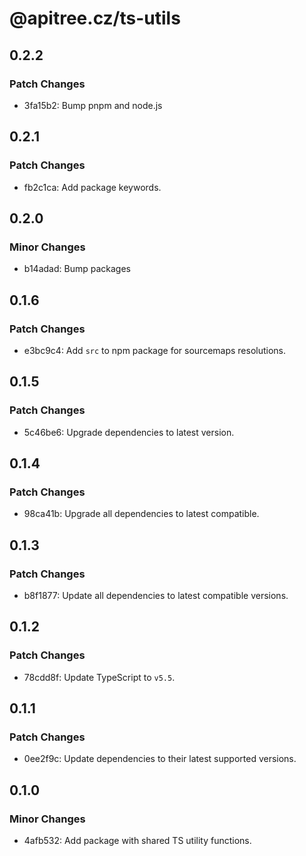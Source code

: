 # @apitree.cz/ts-utils

## 0.2.2

### Patch Changes

- 3fa15b2: Bump pnpm and node.js

## 0.2.1

### Patch Changes

- fb2c1ca: Add package keywords.

## 0.2.0

### Minor Changes

- b14adad: Bump packages

## 0.1.6

### Patch Changes

- e3bc9c4: Add `src` to npm package for sourcemaps resolutions.

## 0.1.5

### Patch Changes

- 5c46be6: Upgrade dependencies to latest version.

## 0.1.4

### Patch Changes

- 98ca41b: Upgrade all dependencies to latest compatible.

## 0.1.3

### Patch Changes

- b8f1877: Update all dependencies to latest compatible versions.

## 0.1.2

### Patch Changes

- 78cdd8f: Update TypeScript to `v5.5`.

## 0.1.1

### Patch Changes

- 0ee2f9c: Update dependencies to their latest supported versions.

## 0.1.0

### Minor Changes

- 4afb532: Add package with shared TS utility functions.
